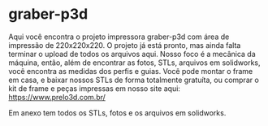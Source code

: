 # graber-p3d
Aqui você encontra o projeto impressora graber-p3d com área de impressão de 220x220x220.
O projeto já está pronto, mas ainda falta terminar o upload de todos os arquivos aqui. Nosso foco é a mecânica da máquina, então, além de encontrar as fotos, STLs, arquivos em solidworks, você encontra as medidas dos perfis e guias. Você pode montar o frame em casa, e baixar nossos STLs de forma totalmente gratuíta, ou comprar o kit de frame e peças impressas em nosso site aqui: https://www.prelo3d.com.br/

Em anexo tem todos os STLs, fotos e os arquivos em solidworks. 



